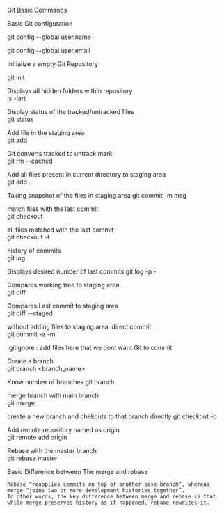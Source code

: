 Git Basic Commands

Basic Git configuration

git config --global user.name <username>
  
git config --global user.email <email>

Initialize a empty Git Repository
  
git init 

Displays all hidden folders within repository  
ls -lart 

Display status of the tracked/untracked files  
git status 

Add file in the staging area  
git add <FILE> 

Git converts tracked to untrack mark  
git rm --cached <FILE> 
  
Add all files present in current directory to staging area  
git add . 

Taking snapshot of the files in staging area 
git commit -m msg 
  
match files with the last commit  
git checkout <FILE> 

all files matched with the last commit  
git checkout -f 

history of commits  
git log 
  
Displays desired number of last commits
git log -p -<number> 
  
Compares working tree to staging area  
git diff
  
Compares Last commit to staging area  
git diff --staged 
  
without adding files to staging area..direct commit  
git commit -a -m <msg> 

.gitignore : add files here that we dont want Git to commit
  
Create a branch  
git branch <branch_name>

Know number of branches
git branch
  
merge branch with main branch  
git merge <branchname> 
  
create a new branch and chekouts to that branch directly 
git checkout -b <newbranchname> 

Add remote repository named as origin  
git remote add origin <url> 

Rebase with the master branch  
git rebase master  
  
 Basic Difference between The merge and rebase
  
    Rebase “reapplies commits on top of another base branch”, whereas merge “joins two or more development histories together”. 
    In other words, the key difference between merge and rebase is that while merge preserves history as it happened, rebase rewrites it.
